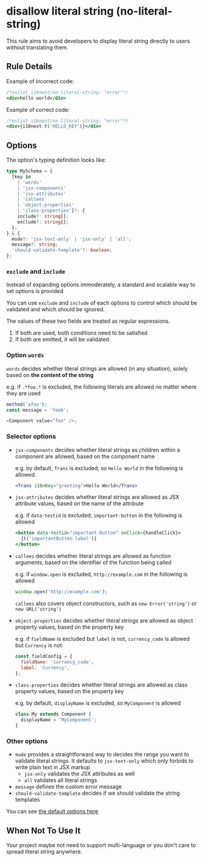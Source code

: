 # disallow literal string (no-literal-string)

This rule aims to avoid developers to display literal string directly to users without translating them.

## Rule Details

Example of incorrect code:

```jsx
/*eslint i18next/no-literal-string: "error"*/
<div>hello world</div>
```

Example of correct code:

```jsx
/*eslint i18next/no-literal-string: "error"*/
<div>{i18next.t('HELLO_KEY')}</div>
```

## Options

The option's typing definition looks like:

```typescript
type MySchema = {
  [key in
    | 'words'
    | 'jsx-components'
    | 'jsx-attributes'
    | 'callees'
    | 'object-properties'
    | 'class-properties']?: {
    include?: string[];
    exclude?: string[];
  };
} & {
  mode?: 'jsx-text-only' | 'jsx-only' | 'all';
  message?: string;
  'should-validate-template'?: boolean;
};
```

### `exclude` and `include`

Instead of expanding options immoderately, a standard and scalable way to set options is provided

You can use `exclude` and `include` of each options to control which should be validated and which should be ignored.

The values of these two fields are treated as regular expressions.

1. If both are used, both conditions need to be satisfied
2. If both are emitted, it will be validated

### Option `words`

`words` decides whether literal strings are allowed (in any situation), solely based on **the content of the string**

e.g. if `.*foo.*` is excluded, the following literals are allowed no matter where they are used

```js
method('afoo');
const message = 'foob';

<Component value="foo" />;
```

### Selector options

- `jsx-components` decides whether literal strings as children within a component are allowed, based on the component name

  e.g. by default, `Trans` is excluded, so `Hello World` in the following is allowed.

  ```jsx
  <Trans i18nKey="greeting">Hello World</Trans>
  ```

- `jsx-attributes` decides whether literal strings are allowed as JSX attribute values, based on the name of the attribute

  e.g. if `data-testid` is excluded, `important-button` in the following is allowed

  ```jsx
  <button data-testid="important-button" onClick={handleClick}>
    {t('importantButton.label')}
  </button>
  ```

- `callees` decides whether literal strings are allowed as function arguments, based on the identifier of the function being called

  e.g. if `window.open` is excluded, `http://example.com` in the following is allowed

  ```js
  window.open('http://example.com');
  ```

  `callees` also covers object constructors, such as `new Error('string')` or `new URL('string')`

- `object-properties` decides whether literal strings are allowed as object property values, based on the property key

  e.g. if `fieldName` is excluded but `label` is not, `currency_code` is allowed but `Currency` is not:

  ```js
  const fieldConfig = {
    fieldName: 'currency_code',
    label: 'Currency',
  };
  ```

- `class-properties` decides whether literal strings are allowed as class property values, based on the property key

  e.g. by default, `displayName` is excluded, so `MyComponent` is allowed

  ```js
  class My extends Component {
    displayName = 'MyComponent';
  }
  ```

### Other options

- `mode` provides a straightforward way to decides the range you want to validate literal strings.
  It defaults to `jsx-text-only` which only forbids to write plain text in JSX markup
  - `jsx-only` validates the JSX attributes as well
  - `all` validates all literal strings
- `message` defines the custom error message
- `should-validate-template` decides if we should validate the string templates

You can see [the default options here](../../lib/options/defaults.json)

## When Not To Use It

Your project maybe not need to support multi-language or you don't care to spread literal string anywhere.

